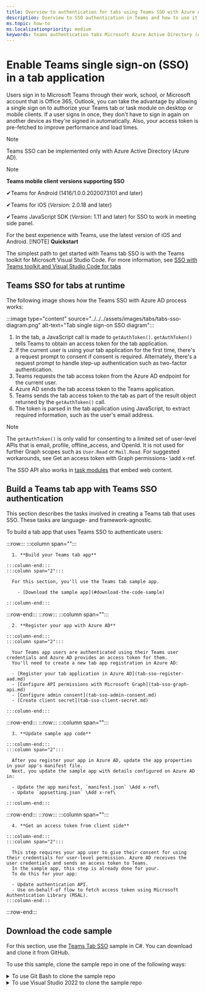 ```yaml
---
title: Overview to authentication for tabs using Teams SSO with Azure AD
description: Overview to SSO authentication in Teams and how to use it in tabs
ms.topic: how-to
ms.localizationpriority: medium
keywords: teams authentication tabs Microsoft Azure Active Directory (Azure AD)
---
```

# Enable Teams single sign-on (SSO) in a tab application

Users sign in to Microsoft Teams through their work, school, or Microsoft account that is Office 365, Outlook, you can take the advantage by allowing a single sign on to authorize your Teams tab or task module on desktop or mobile clients. If a user signs in once, they don't have to sign in again on another device as they're signed in automatically. Also, your access token is pre-fetched to improve performance and load times.

> [!NOTE]
> Teams SSO can be implemented only with Azure Active Directory (Azure AD).

> [!NOTE]
> **Teams mobile client versions supporting SSO**  
>
> ✔Teams for Android (1416/1.0.0.2020073101 and later)
>
> ✔Teams for iOS (_Version_: 2.0.18 and later)  
>
> ✔Teams JavaScript SDK (_Version_: 1.11 and later) for SSO to work in meeting side panel.
>
> For the best experience with Teams, use the latest version of iOS and Android.
> [!NOTE]
> **Quickstart**  
>
> The simplest path to get started with Teams tab SSO is with the Teams toolkit for Microsoft Visual Studio Code. For more information, see [SSO with Teams toolkit and Visual Studio Code for tabs](../../../toolkit/visual-studio-code-tab-sso.md)

## Teams SSO for tabs at runtime

The following image shows how the Teams SSO with Azure AD process works:

<!-- markdownlint-disable MD033 -->

:::image type="content" source="../../../assets/images/tabs/tabs-sso-diagram.png" alt-text="Tab single sign-on SSO diagram":::

1. In the tab, a JavaScript call is made to `getAuthToken()`. `getAuthToken()` tells Teams to obtain an access token for the tab application.
2. If the current user is using your tab application for the first time, there's a request prompt to consent if consent is required. Alternately, there's a request prompt to handle step-up authentication such as two-factor authentication.
3. Teams requests the tab access token from the Azure AD endpoint for the current user.
4. Azure AD sends the tab access token to the Teams application.
5. Teams sends the tab access token to the tab as part of the result object returned by the `getAuthToken()` call.
6. The token is parsed in the tab application using JavaScript, to extract required information, such as the user's email address.

> [!NOTE]
> The `getAuthToken()` is only valid for consenting to a limited set of user-level APIs that is email, profile, offline_access, and OpenId. It is not used for further Graph scopes such as `User.Read` or `Mail.Read`. For suggested workarounds, see Get an access token with Graph permissions- \add x-ref\.

The SSO API also works in [task modules](../../../task-modules-and-cards/what-are-task-modules.md) that embed web content.

## Build a Teams tab app with Teams SSO authentication

This section describes the tasks involved in creating a Teams tab that uses SSO. These tasks are language- and framework-agnostic.

To build a tab app that uses Teams SSO to authenticate users:

:::row:::
    :::column span="":::

      1. **Build your Teams tab app**
    
    :::column-end:::
    :::column span="2":::
        
      For this section, you'll use the Teams tab sample app.

        - [Download the sample app](#download-the-code-sample)
    
    :::column-end:::
:::row-end:::
:::row:::
    :::column span="":::

      2. **Register your app with Azure AD**

    :::column-end:::
    :::column span="2":::

      Your Teams app users are authenticated using their Teams user credentials and Azure AD provides an access token for them.
      You'll need to create a new tab app registration in Azure AD:

      - [Register your tab application in Azure AD](tab-sso-register-aad.md)
      - [Configure API permissions with Microsoft Graph](tab-sso-graph-api.md)
      - [Configure admin consent](tab-sso-admin-consent.md)
      - [Create client secret](tab-sso-client-secret.md)

    :::column-end:::
:::row-end:::
:::row:::
    :::column span="":::

      3. **Update sample app code**

    :::column-end:::
    :::column span="2":::

      After you register your app in Azure AD, update the app properties in your app's manifest file.
      Next, you update the sample app with details configured on Azure AD in:

      - Update the app manifest, `manifest.json` \Add x-ref\
      - Update `appsetting.json` \Add x-ref\

    :::column-end:::
:::row-end:::
:::row:::
    :::column span="":::

      4. **Get an access token from client side**

    :::column-end:::
    :::column span="2":::

      This step requires your app user to give their consent for using their credentials for user-level permission. Azure AD receives the user credentials and sends an access token to Teams.
      In the sample app, this step is already done for your.
      To do this for your app:

      - Update authentication API.
      - Use on-behalf-of flow to fetch access token using Microsoft Authentication Library (MSAL).
    :::column-end:::
:::row-end:::

## Download the code sample

For this section, use the [Teams Tab SSO](https://github.com/OfficeDev/Microsoft-Teams-Samples/tree/main/samples/tab-sso/csharp) sample in C#. You can download and clone it from GitHub.

To use this sample, clone the sample repo in one of the following ways:

<!--
- [Using Git Bash](#to-use-git-bash-to-clone-the-sample-repo)
- [Using Visual Studio 2022](#to-use-visual-studio-2022-to-clone-the-sample-repo)
- -->

<details>
<summary>To use Git Bash to clone the sample repo</summary>

- Run the following command in a terminal window to clone the sample repository to your computer:

```bash
git clone https://github.com/OfficeDev/Microsoft-Teams-Samples.git
```

The sample repo for C# app is cloned on your computer in the default location.

> [!TIP]
> You can [fork](https://help.github.com/articles/fork-a-repo/) this [repository](https://github.com/OfficeDev/Microsoft-Teams-Samples) to modify and save your changes to GitHub.

<a name="BuildRun"></a>

You can view the cloned repository by opening it in Visual Studio 2022.
</details>

<details>
<summary>To use Visual Studio 2022 to clone the sample repo</summary>

1. Open Visual Studio 2019.
2. Select **Clone a repository**.
3. Enter `https://github.com/OfficeDev/Microsoft-Teams-Samples.git` as path for cloning the repo:
4. Enter the location where you want to clone the repo, and select **Clone**.

   The sample repo is cloned, and Visual Studio opens. You can view the cloned repo in the **Solution Explorer**.

   Now that you've got the sample repo cloned, let's build your first C# app for Teams.
</details>